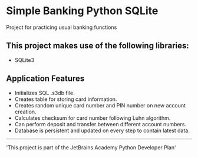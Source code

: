 # Simple Banking Python SQLite
 Project for practicing usual banking functions
 
## This project makes use of the following libraries:
* SQLite3

## Application Features
* Initializes SQL .s3db file.
* Creates table for storing card information.
* Creates random unique card number and PIN number on new account creation.
* Calculates checksum for card number following Luhn algorithm.
* Can perform deposit and transfer between different account numbers.
* Database is persistent and updated on every step to contain latest data.
--------------------
'This project is part of the JetBrains Academy Python Developer Plan'
